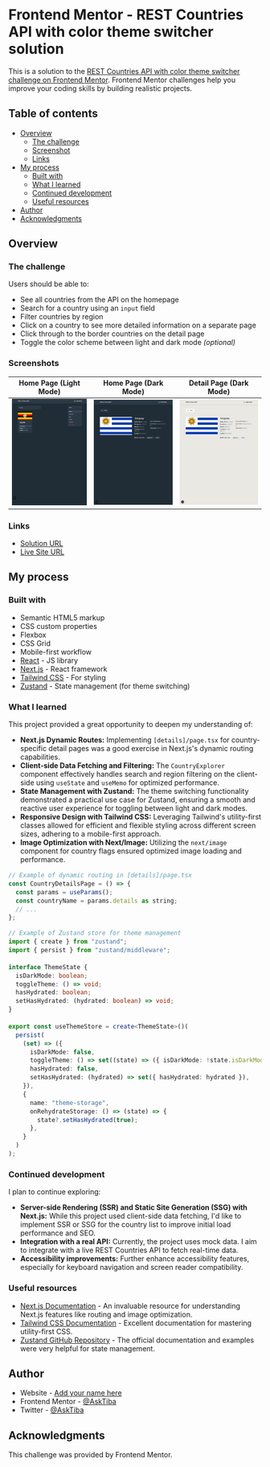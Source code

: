 # Frontend Mentor - REST Countries API with color theme switcher solution

This is a solution to the [REST Countries API with color theme switcher challenge on Frontend Mentor](https://www.frontendmentor.io/challenges/rest-countries-api-with-color-theme-switcher-5cacc469fec04111f7b848ca). Frontend Mentor challenges help you improve your coding skills by building realistic projects.

## Table of contents

- [Overview](#overview)
  - [The challenge](#the-challenge)
  - [Screenshot](#screenshot)
  - [Links](#links)
- [My process](#my-process)
  - [Built with](#built-with)
  - [What I learned](#what-i-learned)
  - [Continued development](#continued-development)
  - [Useful resources](#useful-resources)
- [Author](#author)
- [Acknowledgments](#acknowledgments)

## Overview

### The challenge

Users should be able to:

- See all countries from the API on the homepage
- Search for a country using an `input` field
- Filter countries by region
- Click on a country to see more detailed information on a separate page
- Click through to the border countries on the detail page
- Toggle the color scheme between light and dark mode _(optional)_

### Screenshots

|           Home Page (Light Mode)            |           Home Page (Dark Mode)            |        Detail Page (Dark Mode)        |
| :-----------------------------------------: | :----------------------------------------: | :-----------------------------------: |
| ![](./assets/screenshots/filter_search.png) | ![](./assets/screenshots/dark_details.png) | ![](./assets/screenshots/details.png) |

### Links

- [Solution URL](https://github.com/AskTiba/bit-by-bit/tree/main/src/app/challenges/rest-countries-api)
- [Live Site URL](https://bit-by-bit-sigma.vercel.app/challenges/rest-countries-api)

## My process

### Built with

- Semantic HTML5 markup
- CSS custom properties
- Flexbox
- CSS Grid
- Mobile-first workflow
- [React](https://reactjs.org/) - JS library
- [Next.js](https://nextjs.org/) - React framework
- [Tailwind CSS](https://tailwindcss.com/) - For styling
- [Zustand](https://zustand-bear.github.io/zustand/) - State management (for theme switching)

### What I learned

This project provided a great opportunity to deepen my understanding of:

- **Next.js Dynamic Routes:** Implementing `[details]/page.tsx` for country-specific detail pages was a good exercise in Next.js's dynamic routing capabilities.
- **Client-side Data Fetching and Filtering:** The `CountryExplorer` component effectively handles search and region filtering on the client-side using `useState` and `useMemo` for optimized performance.
- **State Management with Zustand:** The theme switching functionality demonstrated a practical use case for Zustand, ensuring a smooth and reactive user experience for toggling between light and dark modes.
- **Responsive Design with Tailwind CSS:** Leveraging Tailwind's utility-first classes allowed for efficient and flexible styling across different screen sizes, adhering to a mobile-first approach.
- **Image Optimization with Next/Image:** Utilizing the `next/image` component for country flags ensured optimized image loading and performance.

```jsx
// Example of dynamic routing in [details]/page.tsx
const CountryDetailsPage = () => {
  const params = useParams();
  const countryName = params.details as string;
  // ...
};
```

```typescript
// Example of Zustand store for theme management
import { create } from "zustand";
import { persist } from "zustand/middleware";

interface ThemeState {
  isDarkMode: boolean;
  toggleTheme: () => void;
  hasHydrated: boolean;
  setHasHydrated: (hydrated: boolean) => void;
}

export const useThemeStore = create<ThemeState>()(
  persist(
    (set) => ({
      isDarkMode: false,
      toggleTheme: () => set((state) => ({ isDarkMode: !state.isDarkMode })),
      hasHydrated: false,
      setHasHydrated: (hydrated) => set({ hasHydrated: hydrated }),
    }),
    {
      name: "theme-storage",
      onRehydrateStorage: () => (state) => {
        state?.setHasHydrated(true);
      },
    }
  )
);
```

### Continued development

I plan to continue exploring:

- **Server-side Rendering (SSR) and Static Site Generation (SSG) with Next.js:** While this project used client-side data fetching, I'd like to implement SSR or SSG for the country list to improve initial load performance and SEO.
- **Integration with a real API:** Currently, the project uses mock data. I aim to integrate with a live REST Countries API to fetch real-time data.
- **Accessibility improvements:** Further enhance accessibility features, especially for keyboard navigation and screen reader compatibility.

### Useful resources

- [Next.js Documentation](https://nextjs.org/docs) - An invaluable resource for understanding Next.js features like routing and image optimization.
- [Tailwind CSS Documentation](https://tailwindcss.com/docs) - Excellent documentation for mastering utility-first CSS.
- [Zustand GitHub Repository](https://github.com/pmndrs/zustand) - The official documentation and examples were very helpful for state management.

## Author

- Website - [Add your name here](https://www.your-site.com)
- Frontend Mentor - [@AskTiba](https://www.frontendmentor.io/profile/AskTiba)
- Twitter - [@AskTiba](https://www.twitter.com/AskTiba)

## Acknowledgments

This challenge was provided by Frontend Mentor.
